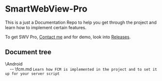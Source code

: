 # SmartWebView-Pro

This is a just a Documentation Repo to help you get through the project and learn how to implement certain features.

To get SWV Pro, [Contact me](getmgks@gmail.com) and for demo, look into [Releases](https://github.com/mgks/SmartWebView-Pro/releases).

## Document tree
\Android
<br> &nbsp; &nbsp; -- \fcm.md `Learn how FCM is implemented in the project and to set it up for your server script`
